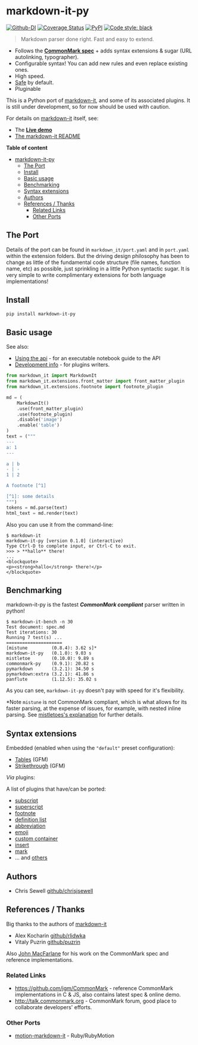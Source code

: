 # markdown-it-py

[![Github-DI][github-ci]][github-link]
[![Coverage Status][cov-badge]][cov-link]
[![PyPI][pypi-badge]][pypi-link]
[![Code style: black][black-badge]][black-link]

> Markdown parser done right. Fast and easy to extend.

- Follows the __[CommonMark spec]__ + adds syntax extensions & sugar (URL autolinking, typographer).
- Configurable syntax! You can add new rules and even replace existing ones.
- High speed.
- [Safe][security-doc] by default.
- Pluginable


This is a Python port of [markdown-it],
and some of its associated plugins.
It is still under development, so for now should be used with caution.

For details on [markdown-it] itself, see:

- The __[Live demo](https://markdown-it.github.io)__
- [The markdown-it README][markdown-it-readme]


__Table of content__

- [markdown-it-py](#markdown-it-py)
  - [The Port](#the-port)
  - [Install](#install)
  - [Basic usage](#basic-usage)
  - [Benchmarking](#benchmarking)
  - [Syntax extensions](#syntax-extensions)
  - [Authors](#authors)
  - [References / Thanks](#references--thanks)
    - [Related Links](#related-links)
    - [Other Ports](#other-ports)


## The Port

Details of the port can be found in `markdown_it/port.yaml` and in `port.yaml`
within the extension folders. But the driving design philosophy has been to change as little of the
fundamental code structure (file names, function name, etc) as possible, just sprinkling in a little Python syntactic sugar.
It is very simple to write complimentary extensions for both language implementations!


## Install

```bash
pip install markdown-it-py
```


## Basic usage

See also:

- [Using the api] - for an executable notebook guide to the API
- [Development info] - for plugins writers.

```python
from markdown_it import MarkdownIt
from markdown_it.extensions.front_matter import front_matter_plugin
from markdown_it.extensions.footnote import footnote_plugin

md = (
    MarkdownIt()
    .use(front_matter_plugin)
    .use(footnote_plugin)
    .disable('image')
    .enable('table')
)
text = ("""
---
a: 1
---

a | b
- | -
1 | 2

A footnote [^1]

[^1]: some details
""")
tokens = md.parse(text)
html_text = md.render(text)
```

Also you can use it from the command-line:

```console
$ markdown-it
markdown-it-py [version 0.1.0] (interactive)
Type Ctrl-D to complete input, or Ctrl-C to exit.
>>> > **hallo** there!
...
<blockquote>
<p><strong>hallo</strong> there!</p>
</blockquote>
```

## Benchmarking

markdown-it-py is the fastest _**CommonMark compliant**_ parser written in python!

```console
$ markdown-it-bench -n 30
Test document: spec.md
Test iterations: 30
Running 7 test(s) ...
=====================
[mistune         (0.8.4): 3.62 s]*
markdown-it-py   (0.1.0): 9.03 s
mistletoe        (0.10.0): 9.89 s
commonmark-py    (0.9.1): 20.82 s
pymarkdown       (3.2.1): 34.50 s
pymarkdown:extra (3.2.1): 41.86 s
panflute         (1.12.5): 35.02 s
```

As you can see, `markdown-it-py` doesn't pay with speed for it's flexibility.

\*Note `mistune` is not CommonMark compliant, which is what allows for its
faster parsing, at the expense of issues, for example, with nested inline parsing.
See [mistletoes's explanation](https://github.com/miyuchina/mistletoe#performance)
for further details.


## Syntax extensions

Embedded (enabled when using the `"default"` preset configuration):

- [Tables](https://help.github.com/articles/organizing-information-with-tables/) (GFM)
- [Strikethrough](https://help.github.com/articles/basic-writing-and-formatting-syntax/#styling-text) (GFM)

*Via* plugins:

A list of plugins that have/can be ported:

- [subscript](https://github.com/markdown-it/markdown-it-sub)
- [superscript](https://github.com/markdown-it/markdown-it-sup)
- [footnote](https://github.com/markdown-it/markdown-it-footnote)
- [definition list](https://github.com/markdown-it/markdown-it-deflist)
- [abbreviation](https://github.com/markdown-it/markdown-it-abbr)
- [emoji](https://github.com/markdown-it/markdown-it-emoji)
- [custom container](https://github.com/markdown-it/markdown-it-container)
- [insert](https://github.com/markdown-it/markdown-it-ins)
- [mark](https://github.com/markdown-it/markdown-it-mark)
- ... and [others](https://www.npmjs.org/browse/keyword/markdown-it-plugin)


## Authors

- Chris Sewell [github/chrisjsewell](https://github.com/chrisjsewell)

## References / Thanks

Big thanks to the authors of [markdown-it]

- Alex Kocharin [github/rlidwka](https://github.com/rlidwka)
- Vitaly Puzrin [github/puzrin](https://github.com/puzrin)

Also [John MacFarlane](https://github.com/jgm) for his work on the
CommonMark spec and reference implementations.

### Related Links

- https://github.com/jgm/CommonMark - reference CommonMark implementations in C & JS,
  also contains latest spec & online demo.
- http://talk.commonmark.org - CommonMark forum, good place to collaborate
  developers' efforts.

### Other Ports

- [motion-markdown-it](https://github.com/digitalmoksha/motion-markdown-it) - Ruby/RubyMotion


[github-ci]: https://github.com/ExecutableBookProject/markdown-it-py/workflows/Python%20package/badge.svg?branch=master
[github-link]: https://github.com/ExecutableBookProject/markdown-it-py
[pypi-badge]: https://img.shields.io/pypi/v/markdown-it-py.svg
[pypi-link]: https://pypi.org/project/markdown-it-py
[cov-badge]: https://coveralls.io/repos/github/ExecutableBookProject/markdown-it-py/badge.svg?branch=master
[cov-link]: https://coveralls.io/github/ExecutableBookProject/markdown-it-py?branch=master
[black-badge]: https://img.shields.io/badge/code%20style-black-000000.svg
[black-link]: https://github.com/ambv/black

[CommonMark spec]: http://spec.commonmark.org/
[markdown-it]: https://github.com/markdown-it/markdown-it
[markdown-it-readme]: https://github.com/markdown-it/markdown-it/blob/master/README.md
[security-doc]: https://github.com/ExecutableBookProject/markdown-it-py/tree/master/docs/security.md
[Using the api]: https://github.com/ExecutableBookProject/markdown-it-py/tree/master/docs/Using_the_api.md
[Development info]: https://github.com/ExecutableBookProject/markdown-it-py/tree/master/docs/development.md
